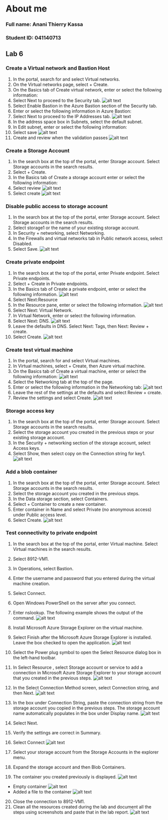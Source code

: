 # About me 
### Full name: Anani Thierry Kassa
### Student ID: 041140713

## Lab 6
### Create a Virtual network and Bastion Host

1.	In the portal, search for and select Virtual networks.
2.	On the Virtual networks page, select + Create.
3.	On the Basics tab of Create virtual network, enter or select the following information:
4.	Select Next to proceed to the Security tab.
![alt text](1-4.PNG)
5.	Select Enable Bastion in the Azure Bastion section of the Security tab.
6.	Enter or select the following information in Azure Bastion:
7.	Select Next to proceed to the IP Addresses tab.
![alt text](5-7.PNG)
8.	In the address space box in Subnets, select the default subnet.
9.	In Edit subnet, enter or select the following information:
10.	Select save
![alt text](8-10.PNG)
11.	Create and review when the validation passes
![alt text](11.PNG)

### Create a Storage Account
1.	In the search box at the top of the portal, enter Storage account. Select Storage accounts in the search results.
2.	Select + Create.
3.	In the Basics tab of Create a storage account enter or select the following information:
4.	Select review 
![alt text](b1-5.PNG)
5.	Select create
![alt text](b5.PNG)

### Disable public access to storage account
1.	In the search box at the top of the portal, enter Storage account. Select Storage accounts in the search results.
2.	Select storage1 or the name of your existing storage account.
3.	In Security + networking, select Networking.
4.	In the Firewalls and virtual networks tab in Public network access, select Disabled.
5.	Select Save.
![alt text](c1-5.PNG)

### Create private endpoint
1.	In the search box at the top of the portal, enter Private endpoint. Select Private endpoints.
2.	Select + Create in Private endpoints.
3.	In the Basics tab of Create a private endpoint, enter or select the following information.
![alt text](d1-3.PNG)
4.	Select Next:Resource
5.	In the Resource pane, enter or select the following information.
![alt text](d4-5.PNG)
6.	Select Next: Virtual Network.
7.	In Virtual Network, enter or select the following information.
8.	Select Next: DNS.
![alt text](d6-8.PNG)
9.	Leave the defaults in DNS. Select Next: Tags, then Next: Review + create.
10.	Select Create.
![alt text](d9-10.PNG)

### Create test virtual machine
1.	In the portal, search for and select Virtual machines.
2.	In Virtual machines, select + Create, then Azure virtual machine.
3.	On the Basics tab of Create a virtual machine, enter or select the following information:
![alt text](e1-3.PNG)
4.	Select the Networking tab at the top of the page.
5.	Enter or select the following information in the Networking tab:
![alt text](e4-5.PNG)
6.	Leave the rest of the settings at the defaults and select Review + create.
7.	Review the settings and select Create.
![alt text](e6-7.PNG)

### Storage access key
1.	In the search box at the top of the portal, enter Storage account. Select Storage accounts in the search results.
2.	Select the storage account you created in the previous steps or your existing storage account.
3.	In the Security + networking section of the storage account, select Access keys.
4.	Select Show, then select copy on the Connection string for key1.
![alt text](f1-4.PNG)

### Add a blob container
1.	In the search box at the top of the portal, enter Storage account. Select Storage accounts in the search results.
2.	Select the storage account you created in the previous steps.
3.	In the Data storage section, select Containers.
4.	Select + Container to create a new container.
5.	Enter container in Name and select Private (no anonymous access) under Public access level.
6.	Select Create.
![alt text](g1-6.PNG)

### Test connectivity to private endpoint
1.	In the search box at the top of the portal, enter Virtual machine. Select Virtual machines in the search results.
2.	Select 8912-VM1.
3.	In Operations, select Bastion.
4.	Enter the username and password that you entered during the virtual machine creation.
5.	Select Connect.
6.	Open Windows PowerShell on the server after you connect.
7.	Enter nslookup. The following example shows the output of the command.
![alt text](h1-7.PNG)

8.	Install Microsoft Azure Storage Explorer on the virtual machine.
9.	Select Finish after the Microsoft Azure Storage Explorer is installed. Leave the box checked to open the application.
![alt text](h8-9.PNG)
10.	Select the Power plug symbol to open the Select Resource dialog box in the left-hand toolbar.
11.	In Select Resource , select Storage account or service to add a connection in Microsoft Azure Storage Explorer to your storage account that you created in the previous steps.
![alt text](h11.PNG)
12.	In the Select Connection Method screen, select Connection string, and then Next.
![alt text](h12.PNG)
13.	In the box under Connection String, paste the connection string from the storage account you copied in the previous steps. The storage account name automatically populates in the box under Display name.
![alt text](h13.PNG)
14.	Select Next.
15.	Verify the settings are correct in Summary.
16.	Select Connect
![alt text](h14-16.PNG)
17.	Select your storage account from the Storage Accounts in the explorer menu.
18.	Expand the storage account and then Blob Containers.
19.	The container you created previously is displayed.
![alt text](h15-19.PNG)
- Empty container
![alt text](h19.PNG)
- Added a file to the container
![alt text](h20.PNG)
20.	Close the connection to 8912-VM1.
21.	Clean all the resources created during the lab and document all the steps using screenshots and paste that in the lab report.
![alt text](h21.PNG)